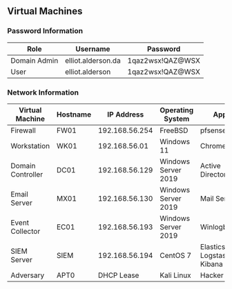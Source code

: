 ## Virtual Machines

### Password Information
| Role | Username | Password |
| --- | --- | --- |
| Domain Admin | elliot.alderson.da | 1qaz2wsx!QAZ@WSX | 
| User | elliot.alderson | 1qaz2wsx!QAZ@WSX |

### Network Information
| Virtual Machine | Hostname | IP Address | Operating System | Apps |
| --------------- | -------- | ---------- | ---------------- | ---- |
| Firewall | FW01 | 192.168.56.254 | FreeBSD | pfsense |
| Workstation | WK01 | 192.168.56.01 | Windows 11 | Chrome |
| Domain Controller | DC01 | 192.168.56.129 | Windows Server 2019 | Active Directory |
| Email Server | MX01 | 192.168.56.130 | Windows Server 2019 | Mail Server |
| Event Collector | EC01 | 192.168.56.193 | Windows Server 2019 | Winlogbeat |
| SIEM Server | SIEM | 192.168.56.194 | CentOS 7 | Elasticsearch <br> Logstash <br> Kibana |
| Adversary | APT0 | DHCP Lease | Kali Linux | Hacker Tools |
